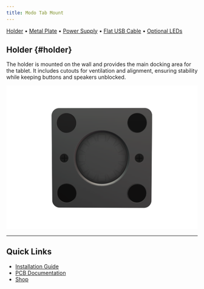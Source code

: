 ```yaml
---
title: Modo Tab Mount
---
```


<nav class="top-nav">
  <a href="#holder">Holder</a> •
  <a href="#metal-plate">Metal Plate</a> •
  <a href="#power-supply">Power Supply</a> •
  <a href="#flat-usb-cable">Flat USB Cable</a> •
  <a href="#optional-leds">Optional LEDs</a>
</nav>

## Holder {#holder}
The holder is mounted on the wall and provides the main docking area for the tablet. It includes cutouts for ventilation and alignment, ensuring stability while keeping buttons and speakers unblocked.

![Plate Front](images/pic_1.png)

---

## Quick Links
- [Installation Guide](installation.md) 
- [PCB Documentation](pcb.md)
- [Shop](shop.md)
